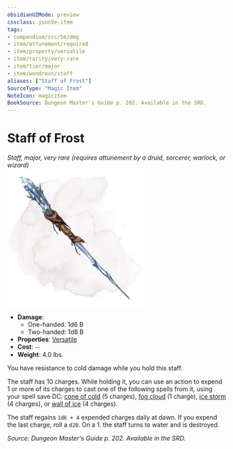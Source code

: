 ```yaml
---
obsidianUIMode: preview
cssclass: json5e-item
tags:
- compendium/src/5e/dmg
- item/attunement/required
- item/property/versatile
- item/rarity/very-rare
- item/tier/major
- item/wondrous/staff
aliases: ["Staff of Frost"]
SourceType: "Magic Item"
NoteIcon: magicitem
BookSource: Dungeon Master's Guide p. 202. Available in the SRD.
---
```

# Staff of Frost
*Staff, major, very rare (requires attunement by a druid, sorcerer, warlock, or wizard)*  
![](https://raw.githubusercontent.com/5etools-mirror-2/5etools-img/main/items/DMG/Staff%20of%20Frost.webp#right)  

- **Damage**:
  - One-handed: 1d6 B
  - Two-handed: 1d8 B
- **Properties**: [Versatile](/2-Mechanics/CLI/rules/item-properties.md#Versatile)
- **Cost**: ⏤
- **Weight**: 4.0 lbs.

You have resistance to cold damage while you hold this staff.

The staff has 10 charges. While holding it, you can use an action to expend 1 or more of its charges to cast one of the following spells from it, using your spell save DC: [cone of cold](/2-Mechanics/CLI/spells/cone-of-cold.md) (5 charges), [fog cloud](/2-Mechanics/CLI/spells/fog-cloud.md) (1 charge), [ice storm](/2-Mechanics/CLI/spells/ice-storm.md) (4 charges), or [wall of ice](/2-Mechanics/CLI/spells/wall-of-ice.md) (4 charges).

The staff regains `1d6 + 4` expended charges daily at dawn. If you expend the last charge, roll a `d20`. On a 1. the staff turns to water and is destroyed.

*Source: Dungeon Master's Guide p. 202. Available in the SRD.*